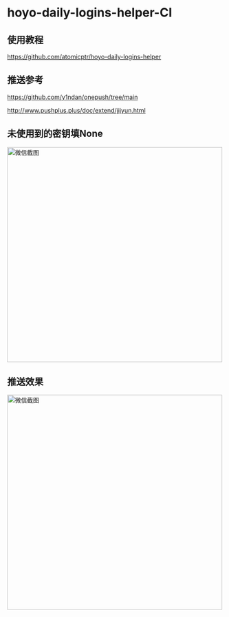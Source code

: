 # hoyo-daily-logins-helper-CI

## 使用教程

https://github.com/atomicptr/hoyo-daily-logins-helper

## 推送参考

https://github.com/y1ndan/onepush/tree/main

http://www.pushplus.plus/doc/extend/jijyun.html

## 未使用到的密钥填None

<img width="500" alt="微信截图" src="https://user-images.githubusercontent.com/87109954/236204115-a074d76e-dd2f-4ca7-a88c-f61d2eff20bb.png">

## 推送效果

<img width="500" alt="微信截图" src="https://user-images.githubusercontent.com/87109954/236245459-b117c644-662f-4cce-9258-65708842fa9f.jpg">


